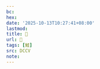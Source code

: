 ```yaml
---
bc:
hex:
date: '2025-10-13T10:27:41+08:00'
lastmod:
title: 􃷿
url: 􃷿
tags: [鱋]
src: DCCV
note:
---
```

